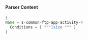 #### Parser Content
```Java
{
Name = s-common-ftp-app-activity-4
  Conditions = [ """]size """ ]
}
```